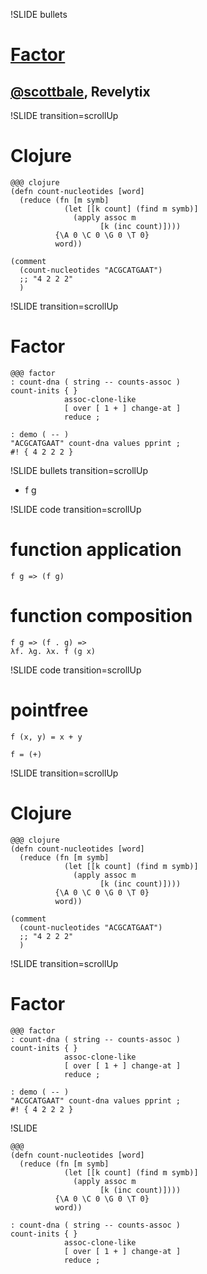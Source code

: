 !SLIDE bullets

# [Factor](http://factorcode.org)
## [@scottbale](http://twitter.com/scottbale), Revelytix

!SLIDE transition=scrollUp

# Clojure

    @@@ clojure
    (defn count-nucleotides [word]
      (reduce (fn [m symb]
                (let [[k count] (find m symb)]
                  (apply assoc m 
                        [k (inc count)])))
              {\A 0 \C 0 \G 0 \T 0}
              word))

    (comment
      (count-nucleotides "ACGCATGAAT")
      ;; "4 2 2 2"
      )

!SLIDE transition=scrollUp

# Factor

    @@@ factor
    : count-dna ( string -- counts-assoc )
    count-inits { } 
                assoc-clone-like 
                [ over [ 1 + ] change-at ] 
                reduce ;
    
    : demo ( -- )
    "ACGCATGAAT" count-dna values pprint ;
    #! { 4 2 2 2 }

!SLIDE bullets transition=scrollUp

* f g

!SLIDE code transition=scrollUp

# function application

    f g => (f g)

# function composition

    f g => (f . g) => 
    λf. λg. λx. f (g x)
    
!SLIDE code transition=scrollUp

# pointfree 

    f (x, y) = x + y

    f = (+)

!SLIDE transition=scrollUp

# Clojure

    @@@ clojure
    (defn count-nucleotides [word]
      (reduce (fn [m symb]
                (let [[k count] (find m symb)]
                  (apply assoc m 
                        [k (inc count)])))
              {\A 0 \C 0 \G 0 \T 0}
              word))

    (comment
      (count-nucleotides "ACGCATGAAT")
      ;; "4 2 2 2"
      )

!SLIDE transition=scrollUp

# Factor

    @@@ factor
    : count-dna ( string -- counts-assoc )
    count-inits { } 
                assoc-clone-like 
                [ over [ 1 + ] change-at ] 
                reduce ;
    
    : demo ( -- )
    "ACGCATGAAT" count-dna values pprint ;
    #! { 4 2 2 2 }

!SLIDE

    @@@
    (defn count-nucleotides [word]
      (reduce (fn [m symb]
                (let [[k count] (find m symb)]
                  (apply assoc m 
                        [k (inc count)])))
              {\A 0 \C 0 \G 0 \T 0}
              word))

    : count-dna ( string -- counts-assoc )
    count-inits { } 
                assoc-clone-like 
                [ over [ 1 + ] change-at ] 
                reduce ;


